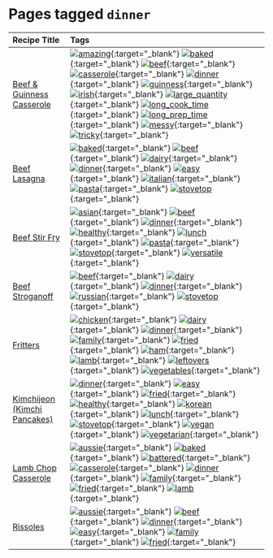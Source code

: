# Pages tagged `dinner`

|Recipe Title|Tags
|:---|:---|
|[Beef & Guinness Casserole](../recipes/beefandguinnesscasserole.md)|[![amazing](https://img.shields.io/badge/tag-amazing-3faa68)](tags/amazing.md){:target="_blank"} [![baked](https://img.shields.io/badge/tag-baked-c5d714)](tags/baked.md){:target="_blank"} [![beef](https://img.shields.io/badge/tag-beef-93e32e)](tags/beef.md){:target="_blank"} [![casserole](https://img.shields.io/badge/tag-casserole-c5a27b)](tags/casserole.md){:target="_blank"} [![dinner](https://img.shields.io/badge/tag-dinner-945e60)](tags/dinner.md){:target="_blank"} [![guinness](https://img.shields.io/badge/tag-guinness-5f1085)](tags/guinness.md){:target="_blank"} [![irish](https://img.shields.io/badge/tag-irish-f3232d)](tags/irish.md){:target="_blank"} [![large_quantity](https://img.shields.io/badge/tag-large_quantity-424c13)](tags/large_quantity.md){:target="_blank"} [![long_cook_time](https://img.shields.io/badge/tag-long_cook_time-29c88d)](tags/long_cook_time.md){:target="_blank"} [![long_prep_time](https://img.shields.io/badge/tag-long_prep_time-786ed6)](tags/long_prep_time.md){:target="_blank"} [![messy](https://img.shields.io/badge/tag-messy-8ce6fc)](tags/messy.md){:target="_blank"} [![tricky](https://img.shields.io/badge/tag-tricky-b62aa6)](tags/tricky.md){:target="_blank"}|
|[Beef Lasagna](../recipes/beeflasagna.md)|[![baked](https://img.shields.io/badge/tag-baked-c5d714)](tags/baked.md){:target="_blank"} [![beef](https://img.shields.io/badge/tag-beef-93e32e)](tags/beef.md){:target="_blank"} [![dairy](https://img.shields.io/badge/tag-dairy-4b9e32)](tags/dairy.md){:target="_blank"} [![dinner](https://img.shields.io/badge/tag-dinner-945e60)](tags/dinner.md){:target="_blank"} [![easy](https://img.shields.io/badge/tag-easy-72fcc)](tags/easy.md){:target="_blank"} [![italian](https://img.shields.io/badge/tag-italian-3bf9ab)](tags/italian.md){:target="_blank"} [![pasta](https://img.shields.io/badge/tag-pasta-617c8)](tags/pasta.md){:target="_blank"} [![stovetop](https://img.shields.io/badge/tag-stovetop-9bf4b7)](tags/stovetop.md){:target="_blank"}|
|[Beef Stir Fry](../recipes/beefstirfry.md)|[![asian](https://img.shields.io/badge/tag-asian-8a3b70)](tags/asian.md){:target="_blank"} [![beef](https://img.shields.io/badge/tag-beef-93e32e)](tags/beef.md){:target="_blank"} [![dinner](https://img.shields.io/badge/tag-dinner-945e60)](tags/dinner.md){:target="_blank"} [![healthy](https://img.shields.io/badge/tag-healthy-7ca620)](tags/healthy.md){:target="_blank"} [![lunch](https://img.shields.io/badge/tag-lunch-be57aa)](tags/lunch.md){:target="_blank"} [![pasta](https://img.shields.io/badge/tag-pasta-617c8)](tags/pasta.md){:target="_blank"} [![stovetop](https://img.shields.io/badge/tag-stovetop-9bf4b7)](tags/stovetop.md){:target="_blank"} [![versatile](https://img.shields.io/badge/tag-versatile-da1f33)](tags/versatile.md){:target="_blank"}|
|[Beef Stroganoff](../recipes/beefstroganoff.md)|[![beef](https://img.shields.io/badge/tag-beef-93e32e)](tags/beef.md){:target="_blank"} [![dairy](https://img.shields.io/badge/tag-dairy-4b9e32)](tags/dairy.md){:target="_blank"} [![dinner](https://img.shields.io/badge/tag-dinner-945e60)](tags/dinner.md){:target="_blank"} [![russian](https://img.shields.io/badge/tag-russian-4a7017)](tags/russian.md){:target="_blank"} [![stovetop](https://img.shields.io/badge/tag-stovetop-9bf4b7)](tags/stovetop.md){:target="_blank"}|
|[Fritters](../recipes/fritters.md)|[![chicken](https://img.shields.io/badge/tag-chicken-d93385)](tags/chicken.md){:target="_blank"} [![dairy](https://img.shields.io/badge/tag-dairy-4b9e32)](tags/dairy.md){:target="_blank"} [![dinner](https://img.shields.io/badge/tag-dinner-945e60)](tags/dinner.md){:target="_blank"} [![family](https://img.shields.io/badge/tag-family-f05668)](tags/family.md){:target="_blank"} [![fried](https://img.shields.io/badge/tag-fried-379a95)](tags/fried.md){:target="_blank"} [![ham](https://img.shields.io/badge/tag-ham-1d5152)](tags/ham.md){:target="_blank"} [![lamb](https://img.shields.io/badge/tag-lamb-af803c)](tags/lamb.md){:target="_blank"} [![leftovers](https://img.shields.io/badge/tag-leftovers-e2596)](tags/leftovers.md){:target="_blank"} [![vegetables](https://img.shields.io/badge/tag-vegetables-f1d19f)](tags/vegetables.md){:target="_blank"}|
|[Kimchijeon (Kimchi Pancakes)](../recipes/kimchipancakes.md)|[![dinner](https://img.shields.io/badge/tag-dinner-945e60)](tags/dinner.md){:target="_blank"} [![easy](https://img.shields.io/badge/tag-easy-72fcc)](tags/easy.md){:target="_blank"} [![fried](https://img.shields.io/badge/tag-fried-379a95)](tags/fried.md){:target="_blank"} [![healthy](https://img.shields.io/badge/tag-healthy-7ca620)](tags/healthy.md){:target="_blank"} [![korean](https://img.shields.io/badge/tag-korean-4e6ea)](tags/korean.md){:target="_blank"} [![lunch](https://img.shields.io/badge/tag-lunch-be57aa)](tags/lunch.md){:target="_blank"} [![stovetop](https://img.shields.io/badge/tag-stovetop-9bf4b7)](tags/stovetop.md){:target="_blank"} [![vegan](https://img.shields.io/badge/tag-vegan-6f4790)](tags/vegan.md){:target="_blank"} [![vegetarian](https://img.shields.io/badge/tag-vegetarian-473080)](tags/vegetarian.md){:target="_blank"}|
|[Lamb Chop Casserole](../recipes/lambchopcasserole.md)|[![aussie](https://img.shields.io/badge/tag-aussie-25d3f)](tags/aussie.md){:target="_blank"} [![baked](https://img.shields.io/badge/tag-baked-c5d714)](tags/baked.md){:target="_blank"} [![battered](https://img.shields.io/badge/tag-battered-6b1fb)](tags/battered.md){:target="_blank"} [![casserole](https://img.shields.io/badge/tag-casserole-c5a27b)](tags/casserole.md){:target="_blank"} [![dinner](https://img.shields.io/badge/tag-dinner-945e60)](tags/dinner.md){:target="_blank"} [![family](https://img.shields.io/badge/tag-family-f05668)](tags/family.md){:target="_blank"} [![fried](https://img.shields.io/badge/tag-fried-379a95)](tags/fried.md){:target="_blank"} [![lamb](https://img.shields.io/badge/tag-lamb-af803c)](tags/lamb.md){:target="_blank"}|
|[Rissoles](../recipes/rissoles.md)|[![aussie](https://img.shields.io/badge/tag-aussie-25d3f)](tags/aussie.md){:target="_blank"} [![beef](https://img.shields.io/badge/tag-beef-93e32e)](tags/beef.md){:target="_blank"} [![dinner](https://img.shields.io/badge/tag-dinner-945e60)](tags/dinner.md){:target="_blank"} [![easy](https://img.shields.io/badge/tag-easy-72fcc)](tags/easy.md){:target="_blank"} [![family](https://img.shields.io/badge/tag-family-f05668)](tags/family.md){:target="_blank"} [![fried](https://img.shields.io/badge/tag-fried-379a95)](tags/fried.md){:target="_blank"}|